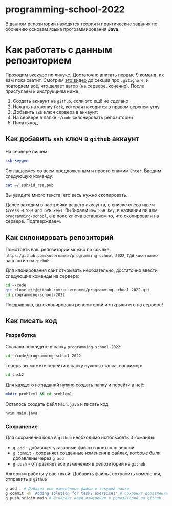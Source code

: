# programming-school-2022

В данном репозитории находятся теория и практические задания по обочению основам языка программирования **Java**.

# Как работать с данным репозиторием

Проходим [экскурс](https://losst.ru/42-komandy-linux-kotorye-vy-dolzhny-znat) по линукс. Достаточно впитать первые 9 команд, их вам пока хватит.
Смотрим [это видео](https://www.youtube.com/watch?v=zZBiln_2FhM) до секции про `.gitignore`, и повторяем всё, что делает автор (на сервере, конечно).
После приступаем к инструкциям ниже:

1. Создать аккаунт на `github`, если это ещё не сделано
1. Нажать на кнопку `Fork`, которая находится в правом верхнем углу
1. Добавить `ssh` ключ сервера в аккаунт:
1. На сервере в папке `~/code` склонировать репозиторий
1. Писать код

## Как добавить `ssh` ключ в `github` аккаунт
На сервере пишем:
```bash
ssh-keygen
```

Соглашаемся со всем предложенным и просто спамим `Enter`. Вводим следующую команду:
```bash
cat ~/.ssh/id_rsa.pub
```

Вы увидите много текста, его весь нужно скопировать.

Далее заходим в настройки вашего аккаунта, в списке слева ишем `Access` -> `SSH and GPG keys`. Выбираем `New SSH key`, в названии пишем `programming-school`, а в поле ключа вставляем то, что скопировали на сервере. Подтверждаем.

## Как склонировать репозиторий
Помотреть ваш репозиторий можно по ссылке `https:/github.com/<username>/programming-school-2022`, где `<username>` ваш логин на `github`.

Для клонирования сайт открывать необзательно, достаточно ввести следующие команды на сервере:
```bash
cd ~/code
git clone git@github.com:<username>/programming-school-2022.git
cd programming-school-2022
```

Поздравляю, вы склонировали репозиторий и открыли его на сервере!

## Как писать код
### Разработка
Сначала перейдите в папку `programming-school-2022`:
```bash
cd ~/code/programming-school-2022
```

Теперь вы можете перейти в папку нужного таска, например:
```bash
cd task2
```

Для каждого из заданий нужно создать папку и перейти в неё:
```bash
mkdir problem1 && cd problem1
```

Осталось создать файл `Main.java` и писать код:
```bash
nvim Main.java
```

### Сохранение
Для сохранения кода в `github` необходимо использовть 3 команды:
* `g add` - добавляет указанные файлы в контроль версий
* `g commit` - сохраняет созданные изменеия в файлах, которые были добавлены через `g add`
* `g push` - отправляет все изменения в репозиторий на `github`

Алгоритм работы у вас такой:
Добавить файлы, сохранить изменения, отправить в `github`

```bash
g add . # Добавит все изменённые файлы в текущей папке
g commit -m 'Adding solution for task2 exersice1' # Сохранит добавленные изменения
g push origin main # Отпарвит ваши изменения в репозиторий на github
```
